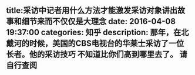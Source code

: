 title:采访中记者用什么方法才能激发采访对象讲出故事和细节来而不仅仅是大理念
date: 2016-04-08   19:37:00 
categories: 知乎 
 description: 那年，在北戴河的时候，美国的CBS电视台的华莱士采访了一位长者。他的采访技巧 不知道比你们高到哪里去了。 请自行查阅
  --- 
 